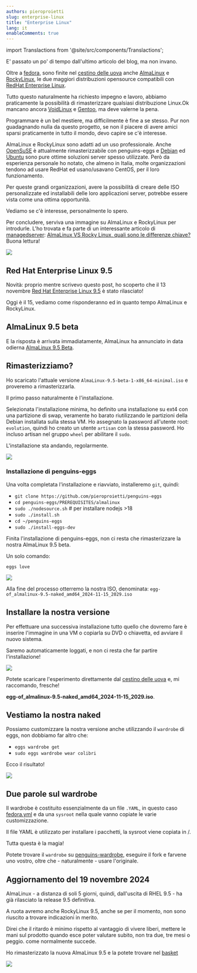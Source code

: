 ```yaml
---
authors: pieroproietti
slug: enterprise-linux
title: "Enterprise Linux"
lang: it
enableComments: true
---
```


import Translactions from '@site/src/components/Translactions';

<Translactions />
E' passato un po' di tempo dall'ultimo articolo del blog, ma non invano. 

Oltre a [fedora](https://www.fedoraproject.org/it/), sono finite nel [cestino delle uova](https://penguins-eggs.net/basket/index.php?p=isos) anche [AlmaLinux](https://almalinux.org) e [RockyLinux](https://rockylinux.org/), le due maggiori distribuzioni opensource compatibili con [RedHat Enterprise Linux](https://www.redhat.com).

Tutto questo naturalmente ha richiesto impegno e lavoro, abbiamo praticamente la possibilità di rimasterizzare qualsiasi distribuzione Linux.Ok mancano ancora [VoidLinux](https://voidlinux.org/) e [Gentoo](https://www.gentoo.org/), ma deve valerne la pena.

Programmare è un bel mestiere, ma difficilmente è fine a se stesso. Pur non guadagnando nulla da questo progetto, se non il piacere di avere amici sparsi praticamente in tutto il mondo, devo capire se c'è interesse.

AlmaLinux e RockyLinux sono adatti ad un uso professionale. Anche [OpenSuSE](https://www.opensuse.org/) è attualmente rimasterizzabile con penguins-eggs e [Debian](https://www.debian.org) ed [Ubuntu](https://ubuntu.com/) sono pure ottime soluzioni server spesso utilizzate. Però da esperienza personale ho notato, che almeno in Italia, molte organizzazioni tendono ad usare RedHat ed usano/usavano CentOS, per il loro funzionamento. 

Per queste grandi organizzazioni, avere la possibilità di creare delle ISO personalizzate ed installabili delle loro applicazioni server, potrebbe essere vista come una ottima opportunità.

Vediamo se c'è interesse, personalmente lo spero.

Per concludere, serviva una immagine su AlmaLinux e RockyLinux per introdurle. L'ho trovata e fa parte di un interessante articolo di [managedserver](https://managedserver.it): [AlmaLinux VS Rocky Linux, quali sono le differenze chiave?](https://managedserver.it/almalinux-vs-rocky-linux-quali-sono-le-differenze-chiave/#Differenze_chiave_tra_AlmaLinux_e_Rocky_Linux) Buona lettura!

![](https://cdn-gdbgh.nitrocdn.com/XsjHqdZrwNOTMrKVooDNBYYdgGozsmFz/assets/images/optimized/rev-c7dc79f/managedserver.it/wp-content/uploads/2022/09/almalinux-vs-rockylinux-1536x864.png)

## Red Hat Enterprise Linux 9.5

Novità: proprio mentre scrivevo questo post, ho scoperto che il 13 novembre [Red Hat Enterprise Linux 9.5](https://distrowatch.com/?newsid=12289) è stato rilasciato!

Oggi è il 15, vediamo come risponderanno ed in quanto tempo AlmaLinux e RockyLinux.

## AlmaLinux 9.5 beta

E la risposta è arrivata immadiatamente, AlmaLinux ha annunciato in data odierna [AlmaLinux 9.5 Beta](https://almalinux.org/blog/2024-10-15-announcing-95-beta/).

## Rimasterizziamo?

Ho scaricato l'attuale versione `AlmaLinux-9.5-beta-1-x86_64-minimal.iso` e proveremo a rimasterizzarla.

Il primo passo naturalmente è l'installazione. 

Selezionata l'installazione minima, ho definito una installazione su ext4 con una partizione di swap, veramente ho barato riutilizzando le partizioni della Debian installata sulla stessa VM. Ho assegnato la password all'utente root: `evolution`, quindi ho creato un utente `artisan` con la stessa password. Ho incluso artisan nel gruppo `wheel` per abilitare il `sudo`.

L'installazione sta andando, regolarmente.

![](/images/almalinux-9.5-beta-installing.png)

### Installazione di penguins-eggs
Una volta completata l'installazione e riavviato, installeremo `git`, quindi:

* `git clone https://github.com/pieroproietti/penguins-eggs`
* `cd penguins-eggs/PREREQUISITES/almalinux`
* `sudo ./nodesource.sh` # per installare nodejs >18
* `sudo ./install.sh`
* `cd ~/penguins-eggs`
* `sudo ./install-eggs-dev`

Finita l'installazione di penguins-eggs, non ci resta che rimasterizzare la nostra 
AlmaLinux 9.5 beta. 

Un solo comando:

`eggs love`

![](/images/almalinux-9.5-beta-producing.png)

Alla fine del processo otterremo la nostra ISO, denominata: `egg-of_almalinux-9.5-naked_amd64_2024-11-15_2029.iso`

## Installare la nostra versione
Per effettuare una successiva installazione tutto quello che dovremo fare è inserire l'immagine in una VM o copiarla su DVD o chiavetta, ed avviare il nuovo sistema.

Saremo automaticamente loggati, e non ci resta che far partire l'installazione!

![](/images/almalinux-9.5-beta-reinstalling.png)


Potete scaricare l'esperimento direttamente dal [cestino delle uova](https://penguins-eggs.net/basket/index.php?p=isos) e, mi raccomando, fresche! 

**egg-of_almalinux-9.5-naked_amd64_2024-11-15_2029.iso**.

## Vestiamo la nostra naked

Possiamo customizzare la nostra versione anche utilizzando il `wardrobe` di eggs,
non dobbiamo far altro che:

* `eggs wardrobe get`
* `sudo eggs wardrobe wear colibri`

Ecco il risultato!

![](/images/almalinux-9.5-colibri.png)

## Due parole sul wardrobe

Il wardrobe è costituito essenzialmente da un file `.YAML`, in questo caso [fedora.yml](https://github.com/pieroproietti/penguins-wardrobe/blob/main/costumes/colibri/fedora.yml) e da una `sysroot`
nella quale vanno copiate le varie customizzazione.

Il file YAML è utilizzato per installare i pacchetti, la sysroot viene 
copiata in /.

Tutta questa è la magia!

Potete trovare il `wardrobe` su [penguins-wardrobe](https://github.com/pieroproietti/penguins-wardrobe),
eseguire il fork e farvene uno vostro, oltre che - naturalmente - usare l'originale.

## Aggiornamento del 19 novembre 2024

AlmaLinux - a distanza di soli 5 giorni, quindi, dall'uscita di RHEL 9.5 - ha già rilasciato la release 9.5 definitiva. 

A ruota avremo anche RockyLinux 9.5, anche se per il momento, non sono riuscito a trovare indicazioni in merito.

Direi che il ritardo è minimo rispetto al vantaggio di vivere liberi, mettere le mani sul prodotto quando esce poter valutare subito, non tra due, tre mesi o peggio. come normalmente succede.

Ho rimasterizzato la nuova AlmaLinux 9.5 e la potete trovare nel [basket](https://penguins-eggs.net/basket/index.php?p=isos)

![](https://almalinux.org/blog-images/2024/2024-11-18-almalinux-9-5-stable.png)
